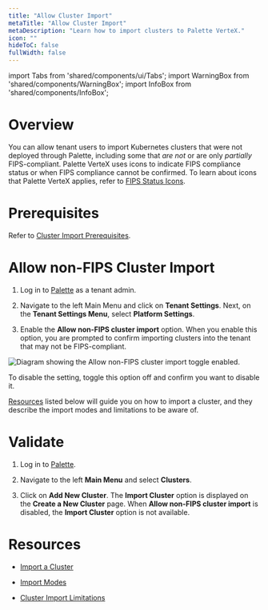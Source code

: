 ```yaml
---
title: "Allow Cluster Import"
metaTitle: "Allow Cluster Import"
metaDescription: "Learn how to import clusters to Palette VerteX."
icon: ""
hideToC: false
fullWidth: false
---
```


import Tabs from 'shared/components/ui/Tabs';
import WarningBox from 'shared/components/WarningBox';
import InfoBox from 'shared/components/InfoBox';


# Overview

You can allow tenant users to import Kubernetes clusters that were not deployed through Palette, including some that *are not* or are only *partially* FIPS-compliant. Palette VerteX uses icons to indicate FIPS compliance status or when FIPS compliance cannot be confirmed. To learn about icons that Palette VerteX applies, refer to [FIPS Status Icons](/vertex/fips-status-icons).

# Prerequisites


Refer to [Cluster Import Prerequisites](/clusters/imported-clusters/cluster-import#prerequisites).


# Allow non-FIPS Cluster Import


1. Log in to [Palette](https://console.spectrocloud.com/) as a tenant admin.


2. Navigate to the left Main Menu and click on **Tenant Settings**. Next, on the **Tenant Settings Menu**, select **Platform Settings**.


3. Enable the **Allow non-FIPS cluster import** option. When you enable this option, you are prompted to confirm importing clusters into the tenant that may not be FIPS-compliant.

![Diagram showing the Allow non-FIPS cluster import toggle enabled.](/vertex_use-non-fips-settings_nonFips-cluster-import.png)

To disable the setting, toggle this option off and confirm you want to disable it. 

[Resources](/vertex/system-management/enable-non-fips-settings/allow-cluster-import#resources) listed below will guide you on how to import a cluster, and they describe the import modes and limitations to be aware of. 


# Validate

1. Log in to [Palette](https://console.spectrocloud.com/).


2. Navigate to the left **Main Menu** and select **Clusters**.


3. Click on **Add New Cluster**. The **Import Cluster** option is displayed on the **Create a New Cluster** page. When **Allow non-FIPS cluster import** is disabled, the **Import Cluster** option is not available.


# Resources

- [Import a Cluster](/clusters/imported-clusters/cluster-import)


- [Import Modes](/clusters/imported-clusters#importmodes)


- [Cluster Import Limitations](/clusters/imported-clusters#limitations)


